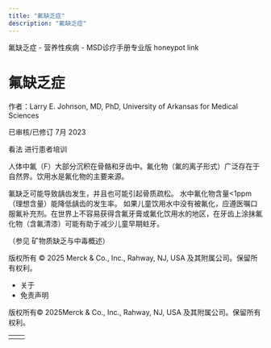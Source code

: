 ```yaml
---
title: "氟缺乏症"
description: "氟缺乏症"
---
```


﻿氟缺乏症 \- 营养性疾病 \- MSD诊疗手册专业版 honeypot link

# 氟缺乏症

作者：Larry E. Johnson, MD, PhD, University of Arkansas for Medical Sciences

已审核/已修订 7月 2023

看法 进行患者培训

人体中氟（F）大部分沉积在骨骼和牙齿中。氟化物（氟的离子形式）广泛存在于自然界。饮用水是氟化物的主要来源。

氟缺乏可能导致龋齿发生，并且也可能引起骨质疏松。 水中氟化物含量<1ppm（理想含量）能降低龋齿的发生率。 如果儿童饮用水中没有被氟化，应遵医嘱口服氟补充剂。在世界上不容易获得含氟牙膏或氟化饮用水的地区，在牙齿上涂抹氟化物（含氟清漆）可能有助于减少儿童早期蛀牙。

（参见 矿物质缺乏与中毒概述）



版权所有 © 2025
Merck & Co., Inc., Rahway, NJ, USA 及其附属公司。保留所有权利。

- 关于
- 免责声明

版权所有© 2025Merck & Co., Inc., Rahway, NJ, USA 及其附属公司。保留所有权利。

|     |     |
| --- | --- |
|  |  |